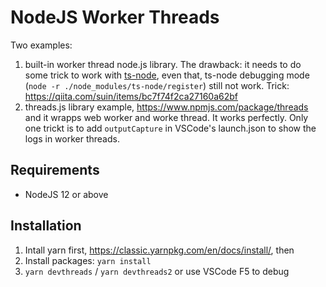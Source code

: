 # NodeJS Worker Threads

Two examples: 
1. built-in worker thread node.js library. The drawback: it needs to do some trick to work with [ts-node](https://github.com/TypeStrong/ts-node),  even that, ts-node debugging mode (`node -r ./node_modules/ts-node/register`) still not work. Trick: https://qiita.com/suin/items/bc7f74f2ca27160a62bf
2. threads.js library example, https://www.npmjs.com/package/threads and it wrapps web worker and worke thread. It works perfectly. Only one trickt is to add `outputCapture` in VSCode's launch.json to show the logs in worker threads. 


## Requirements

- NodeJS 12 or above

## Installation

1. Intall yarn first, https://classic.yarnpkg.com/en/docs/install/, then 
2. Install packages: `yarn install`
3. `yarn devthreads` / `yarn devthreads2` or use VSCode F5 to debug 


